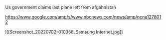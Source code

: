 Us government claims last plane left from afgahnistan

https://www.google.com/amp/s/www.nbcnews.com/news/amp/ncna1278012

![[Screenshot_20220702-010358_Samsung Internet.jpg]]



